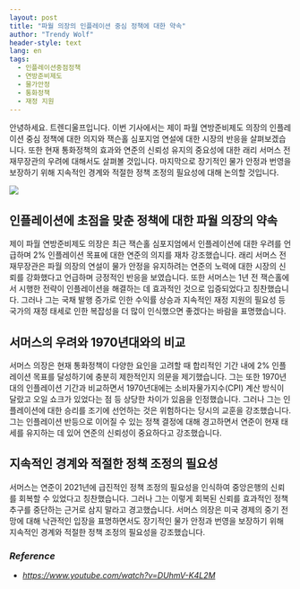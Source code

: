```yaml
---
layout: post
title: "파월 의장의 인플레이션 중심 정책에 대한 약속"
author: "Trendy Wolf"
header-style: text
lang: en
tags:
  - 인플레이션중점정책
  - 연방준비제도
  - 물가안정
  - 통화정책
  - 재정 지원
---
```


안녕하세요. 트렌디울프입니다. 이번 기사에서는 제이 파월 연방준비제도 의장의 인플레이션 중심 정책에 대한 의지와 잭슨홀 심포지엄 연설에 대한 시장의 반응을 살펴보겠습니다. 또한 현재 통화정책의 효과와 연준의 신뢰성 유지의 중요성에 대한 래리 서머스 전 재무장관의 우려에 대해서도 살펴볼 것입니다. 마지막으로 장기적인 물가 안정과 번영을 보장하기 위해 지속적인 경계와 적절한 정책 조정의 필요성에 대해 논의할 것입니다.

<img
    src="https://i.ytimg.com/vi/DUhmV-K4L2M/hqdefault.jpg"
/>


## 인플레이션에 초점을 맞춘 정책에 대한 파월 의장의 약속
제이 파월 연방준비제도 의장은 최근 잭슨홀 심포지엄에서 인플레이션에 대한 우려를 언급하며 2% 인플레이션 목표에 대한 연준의 의지를 재차 강조했습니다. 래리 서머스 전 재무장관은 파월 의장의 연설이 물가 안정을 유지하려는 연준의 노력에 대한 시장의 신뢰를 강화했다고 언급하며 긍정적인 반응을 보였습니다. 또한 서머스는 1년 전 잭슨홀에서 시행한 전략이 인플레이션을 해결하는 데 효과적인 것으로 입증되었다고 칭찬했습니다. 그러나 그는 국채 발행 증가로 인한 수익률 상승과 지속적인 재정 지원의 필요성 등 국가의 재정 태세로 인한 복잡성을 더 많이 인식했으면 좋겠다는 바람을 표명했습니다.


## 서머스의 우려와 1970년대와의 비교
서머스 의장은 현재 통화정책이 다양한 요인을 고려할 때 합리적인 기간 내에 2% 인플레이션 목표를 달성하기에 충분히 제한적인지 의문을 제기했습니다. 그는 또한 1970년대의 인플레이션 기간과 비교하면서 1970년대에는 소비자물가지수(CPI) 계산 방식이 달랐고 오일 쇼크가 있었다는 점 등 상당한 차이가 있음을 인정했습니다. 그러나 그는 인플레이션에 대한 승리를 조기에 선언하는 것은 위험하다는 당시의 교훈을 강조했습니다. 그는 인플레이션 반등으로 이어질 수 있는 정책 결정에 대해 경고하면서 연준이 현재 태세를 유지하는 데 있어 연준의 신뢰성이 중요하다고 강조했습니다.


## 지속적인 경계와 적절한 정책 조정의 필요성
서머스는 연준이 2021년에 급진적인 정책 조정의 필요성을 인식하여 중앙은행의 신뢰를 회복할 수 있었다고 칭찬했습니다. 그러나 그는 이렇게 회복된 신뢰를 효과적인 정책 추구를 중단하는 근거로 삼지 말라고 경고했습니다. 서머스 의장은 미국 경제의 중기 전망에 대해 낙관적인 입장을 표명하면서도 장기적인 물가 안정과 번영을 보장하기 위해 지속적인 경계와 적절한 정책 조정의 필요성을 강조했습니다.


### _Reference_
- _https://www.youtube.com/watch?v=DUhmV-K4L2M_

